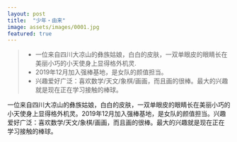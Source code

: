 ```yaml
---
layout: post
title:  "少年・由来"
image: assets/images/0001.jpg
featured: true
---
```


> * 一位来自四川大凉山的彝族姑娘，白白的皮肤，一双单眼皮的眼睛长在美丽小巧的小天使身上显得格外机灵. 
> * 2019年12月加入强棒基地，是女队的颜值担当。   
> * 兴趣爱好广泛：喜欢数学/天文/象棋/画画，而且画的很棒。最大的兴趣就是现在正在学习接触的棒球。  

一位来自四川大凉山的彝族姑娘，白白的皮肤，一双单眼皮的眼睛长在美丽小巧的小天使身上显得格外机灵。2019年12月加入强棒基地，是女队的颜值担当。兴趣爱好广泛：喜欢数学/天文/象棋/画画，而且画的很棒。最大的兴趣就是现在正在学习接触的棒球。